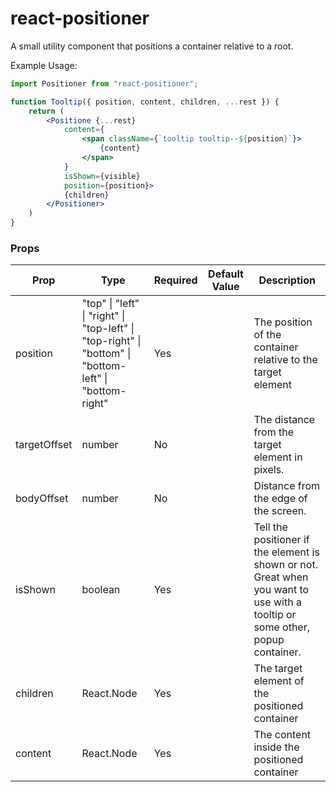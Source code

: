 react-positioner
================

A small utility component that positions a container relative to a root.

Example Usage:
```jsx
import Positioner from "react-positioner";

function Tooltip({ position, content, children, ...rest }) {
    return (
        <Positione {...rest}
            content={
                <span className={`tooltip tooltip--${position}`}>
                    {content}
                </span>
            }
            isShown={visible}
            position={position}>
            {children}
        </Positioner>
    )
}
```

### Props
| Prop         | Type                                                                                            | Required | Default Value | Description                                                                                                                   |
|--------------|-------------------------------------------------------------------------------------------------|----------|---------------|-------------------------------------------------------------------------------------------------------------------------------|
| position     | "top" \| "left" \| "right" \| "top-left" \| "top-right" \| "bottom" \| "bottom-left" \| "bottom-right" | Yes      |               | The position of the container relative to the target element                                                                  |
| targetOffset | number                                                                                          | No       |               | The distance from the target element in pixels.                                                                               |
| bodyOffset   | number                                                                                          | No       |               | Distance from the edge of the screen.                                                                                         |
| isShown      | boolean                                                                                         | Yes      |               | Tell the positioner if the element is shown or not. Great when you want to use with a tooltip or some other, popup container. |
| children     | React.Node                                                                                      | Yes      |               | The target element of the positioned container                                                                                |
| content      | React.Node                                                                                      | Yes      |               | The content inside the positioned container                                                                                   |
